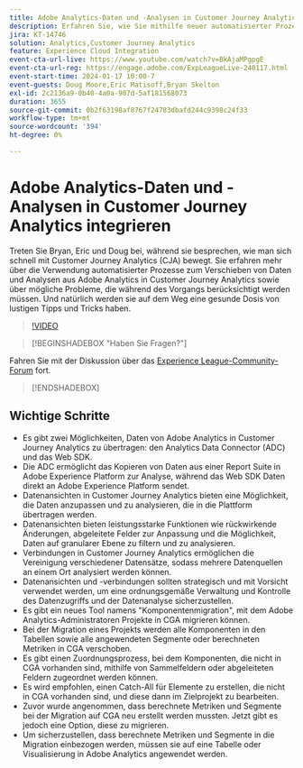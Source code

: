 ```yaml
---
title: Adobe Analytics-Daten und -Analysen in Customer Journey Analytics integrieren
description: Erfahren Sie, wie Sie mithilfe neuer automatisierter Prozesse Analysen und Daten von Adobe Analytics nach Adobe Customer Journey Analytics verschieben können.
jira: KT-14746
solution: Analytics,Customer Journey Analytics
feature: Experience Cloud Integration
event-cta-url-live: https://www.youtube.com/watch?v=BkAjaMPgpgE
event-cta-url-reg: https://engage.adobe.com/ExpLeagueLive-240117.html
event-start-time: 2024-01-17 10:00-7
event-guests: Doug Moore,Eric Matisoff,Bryan Skelton
exl-id: 2c2136a9-0b40-4a0a-907d-5af181568073
duration: 3655
source-git-commit: 0b2f63198af8767f24783dbafd244c9398c24f33
workflow-type: tm+mt
source-wordcount: '394'
ht-degree: 0%

---
```


# Adobe Analytics-Daten und -Analysen in Customer Journey Analytics integrieren

Treten Sie Bryan, Eric und Doug bei, während sie besprechen, wie man sich schnell mit Customer Journey Analytics (CJA) bewegt. Sie erfahren mehr über die Verwendung automatisierter Prozesse zum Verschieben von Daten und Analysen aus Adobe Analytics in Customer Journey Analytics sowie über mögliche Probleme, die während des Vorgangs berücksichtigt werden müssen. Und natürlich werden sie auf dem Weg eine gesunde Dosis von lustigen Tipps und Tricks haben.

>[!VIDEO](https://video.tv.adobe.com/v/3426778/?quality=12&learn=on)

>[!BEGINSHADEBOX &quot;Haben Sie Fragen?&quot;]

Fahren Sie mit der Diskussion über das [Experience League-Community-Forum](https://experienceleaguecommunities.adobe.com/t5/adobe-analytics-discussions/experience-league-live-post-session-discussion-bringing-your/m-p/646093#M3582) fort.

>[!ENDSHADEBOX]

## Wichtige Schritte

* Es gibt zwei Möglichkeiten, Daten von Adobe Analytics in Customer Journey Analytics zu übertragen: den Analytics Data Connector (ADC) und das Web SDK.
* Die ADC ermöglicht das Kopieren von Daten aus einer Report Suite in Adobe Experience Platform zur Analyse, während das Web SDK Daten direkt an Adobe Experience Platform sendet.
* Datenansichten in Customer Journey Analytics bieten eine Möglichkeit, die Daten anzupassen und zu analysieren, die in die Plattform übertragen werden.
* Datenansichten bieten leistungsstarke Funktionen wie rückwirkende Änderungen, abgeleitete Felder zur Anpassung und die Möglichkeit, Daten auf granularer Ebene zu filtern und zu analysieren.
* Verbindungen in Customer Journey Analytics ermöglichen die Vereinigung verschiedener Datensätze, sodass mehrere Datenquellen an einem Ort analysiert werden können.
* Datenansichten und -verbindungen sollten strategisch und mit Vorsicht verwendet werden, um eine ordnungsgemäße Verwaltung und Kontrolle des Datenzugriffs und der Datenanalyse sicherzustellen.
* Es gibt ein neues Tool namens &quot;Komponentenmigration&quot;, mit dem Adobe Analytics-Administratoren Projekte in CGA migrieren können.
* Bei der Migration eines Projekts werden alle Komponenten in den Tabellen sowie alle angewendeten Segmente oder berechneten Metriken in CGA verschoben.
* Es gibt einen Zuordnungsprozess, bei dem Komponenten, die nicht in CGA vorhanden sind, mithilfe von Sammelfeldern oder abgeleiteten Feldern zugeordnet werden können.
* Es wird empfohlen, einen Catch-All für Elemente zu erstellen, die nicht in CGA vorhanden sind, und diese dann im Zielprojekt zu bearbeiten.
* Zuvor wurde angenommen, dass berechnete Metriken und Segmente bei der Migration auf CGA neu erstellt werden mussten. Jetzt gibt es jedoch eine Option, diese zu migrieren.
* Um sicherzustellen, dass berechnete Metriken und Segmente in die Migration einbezogen werden, müssen sie auf eine Tabelle oder Visualisierung in Adobe Analytics angewendet werden.

